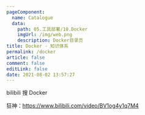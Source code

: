 ```yaml
---
pageComponent: 
  name: Catalogue
  data: 
    path: 05.工具部署/10.Docker
    imgUrl: /img/web.png
    description: Docker目录页
title: Docker - 知识体系
permalink: /docker
article: false
comment: false
editLink: false
date: 2021-08-02 13:57:27
---
```




bilibili 搜 Docker

狂神：<https://www.bilibili.com/video/BV1og4y1q7M4>

